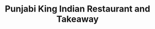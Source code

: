 ---
title: "Punjabi King Indian Restaurant and Takeaway"
address: "Market sq Bagenalstown Co. Carlow"
tel: "(059)9723560"
county: "Carlow"
category: "Indian Restaurants"
type: "Content"
lat: "52.70214285"
lng: "-6.956152518"
---